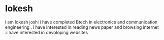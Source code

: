 # lokesh
i am lokesh joshi i have completed Btech in electronics and communication engineering . i have interested in reading news paper and browsing internet .i have interested in devoloping websites
